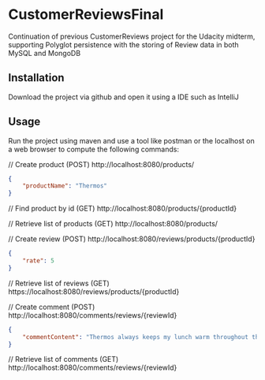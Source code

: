 # CustomerReviewsFinal
Continuation of previous CustomerReviews project for the Udacity midterm, supporting Polyglot persistence with the storing of Review data in both MySQL and MongoDB

## Installation
Download the project via github and open it using a IDE such as IntelliJ

## Usage
Run the project using maven and use a tool like postman or the localhost on a web browser to compute the following commands:

// Create product (POST)
http://localhost:8080/products/
```json
{
	"productName": "Thermos"
}
```

// Find product by id (GET)
http://localhost:8080/products/{productId}

// Retrieve list of products (GET)
http://localhost:8080/products/

// Create review (POST)
http://localhost:8080/reviews/products/{productId}
```json
{
	"rate": 5
}
```

// Retrieve list of reviews (GET)
https://localhost:8080/reviews/products/{productId}

// Create comment (POST)
http://localhost:8080/comments/reviews/{reviewId}
```json
{
	"commentContent": "Thermos always keeps my lunch warm throughout the day!"
}
```

// Retrieve list of comments (GET)
http://localhost:8080/comments/reviews/{reviewId}
